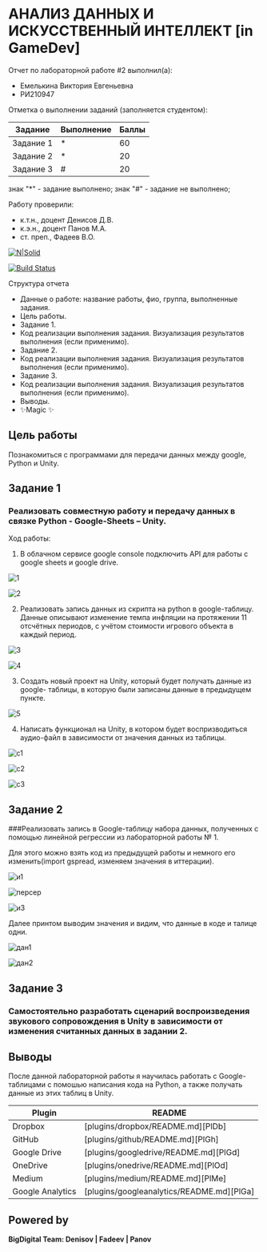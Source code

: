# АНАЛИЗ ДАННЫХ И ИСКУССТВЕННЫЙ ИНТЕЛЛЕКТ [in GameDev]
Отчет по лабораторной работе #2 выполнил(а):
- Емелькина Виктория Евгеньевна
- РИ210947

Отметка о выполнении заданий (заполняется студентом):

| Задание | Выполнение | Баллы |
| ------ | ------ | ------ |
| Задание 1 | * | 60 |
| Задание 2 | * | 20 |
| Задание 3 | # | 20 |

знак "*" - задание выполнено; знак "#" - задание не выполнено;

Работу проверили:
- к.т.н., доцент Денисов Д.В.
- к.э.н., доцент Панов М.А.
- ст. преп., Фадеев В.О.

[![N|Solid](https://cldup.com/dTxpPi9lDf.thumb.png)](https://nodesource.com/products/nsolid)

[![Build Status](https://travis-ci.org/joemccann/dillinger.svg?branch=master)](https://travis-ci.org/joemccann/dillinger)

Структура отчета

- Данные о работе: название работы, фио, группа, выполненные задания.
- Цель работы.
- Задание 1.
- Код реализации выполнения задания. Визуализация результатов выполнения (если применимо).
- Задание 2.
- Код реализации выполнения задания. Визуализация результатов выполнения (если применимо).
- Задание 3.
- Код реализации выполнения задания. Визуализация результатов выполнения (если применимо).
- Выводы.
- ✨Magic ✨

## Цель работы
Познакомиться с программами для передачи данных между google, Python и Unity.

## Задание 1
### Реализовать совместную работу и передачу данных в связке Python - Google-Sheets – Unity.
Ход работы:

1. В облачном сервисе google console подключить API для работы с google sheets и google drive.

![1](https://user-images.githubusercontent.com/94571271/195167316-500a800d-63bb-432c-9fa0-1c65c2bbe6f7.jpg)

![2](https://user-images.githubusercontent.com/94571271/195167353-3959de18-8d73-4699-8563-42454c999c44.jpg)


2. Реализовать запись данных из скрипта на python в google-таблицу. Данные описывают изменение темпа инфляции на протяжении 11 отсчётных периодов, с учётом стоимости игрового объекта в каждый период.

![3](https://user-images.githubusercontent.com/94571271/195167486-3a5b02a7-2cf9-4fe4-b435-86e934538d18.jpg)

![4](https://user-images.githubusercontent.com/94571271/195167971-1a94a3a2-9b23-4c2c-bece-d6e524c35a4e.jpg)

3. Создать новый проект на Unity, который будет получать данные из google- таблицы, в которую были записаны данные в предыдущем пункте.

![5](https://user-images.githubusercontent.com/94571271/195168307-3f9ee17b-18d5-456e-b155-3ca52e7af2ac.png)


4. Написать функционал на Unity, в котором будет воспризводиться аудио-файл в зависимости от значения данных из таблицы.

![c1](https://user-images.githubusercontent.com/94571271/195170909-f7bd971e-4d62-497d-9aa1-e25b295afb35.jpg)

![c2](https://user-images.githubusercontent.com/94571271/195170925-e413b7c1-9191-4a63-99a0-5ebc4c5c5e0a.jpg)

![c3](https://user-images.githubusercontent.com/94571271/195170938-5abac091-8ea9-45d3-9dd1-12201af7698f.jpg)


## Задание 2
###Реализовать запись в Google-таблицу набора данных, полученных с помощью линейной регрессии из лабораторной работы № 1.

Для этого можно взять код из предыдущей работы и немного его изменить(import gspread, изменяем значения в иттерации).

![и1](https://user-images.githubusercontent.com/94571271/195174126-6ca9cad6-5f6f-4b1c-8feb-18d597d0c592.jpg)

![персер](https://user-images.githubusercontent.com/94571271/195177310-0078af35-cd94-4b8c-a1f1-9495831555c2.jpg)

![и3](https://user-images.githubusercontent.com/94571271/195174151-d1b784f5-fd6e-42bc-817c-69171a9139c7.jpg)

Далее принтом выводим значения и видим, что данные в коде и талице одни.

![дан1](https://user-images.githubusercontent.com/94571271/195174910-bae2f0f5-81e4-4cfa-9f77-345eac190e1a.jpg)

![дан2](https://user-images.githubusercontent.com/94571271/195174922-3f8eba5d-70cf-4ef5-b315-d32a5dfbc228.jpg)


## Задание 3
### Самостоятельно разработать сценарий воспроизведения звукового сопровождения в Unity в зависимости от изменения считанных данных в задании 2.


## Выводы

После данной лабораторной работы я научилась работать с Google-таблицами с помошью написания кода на Python, а также получать данные из этих таблиц в Unity.

| Plugin | README |
| ------ | ------ |
| Dropbox | [plugins/dropbox/README.md][PlDb] |
| GitHub | [plugins/github/README.md][PlGh] |
| Google Drive | [plugins/googledrive/README.md][PlGd] |
| OneDrive | [plugins/onedrive/README.md][PlOd] |
| Medium | [plugins/medium/README.md][PlMe] |
| Google Analytics | [plugins/googleanalytics/README.md][PlGa] |

## Powered by

**BigDigital Team: Denisov | Fadeev | Panov**
